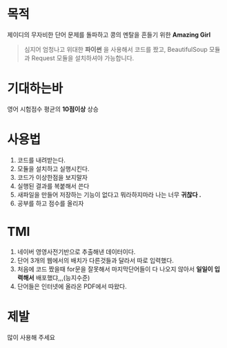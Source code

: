 # 목적
제이디의 무자비한 단어 문제를 돌파하고 콩의 멘탈을 흔들기 위한 __Amazing Girl__<br>
> 심지어 엄청나고 위대한 __파이썬__ 을 사용해서 코드를 짰고, BeautifulSoup 모듈과 Request 모듈을 설치하셔야 가능합니다.<br>

# 기대하는바
영어 시험점수 평균의 __10점이상__ 상승

# 사용법
1. 코드를 내려받는다.
2. 모듈을 설치하고 실행시킨다.
3. 코드가 이상한점을 보지말자
4. 실행된 결과를 복붙해서 쓴다
5. 새파일을 만들어 저장하는 기능이 없다고 뭐라하지마라 나는 너무 __귀찮다 .__
6. 공부를 하고 점수를 올리자

# TMI
1. 네이버 영영사전기반으로 추출해낸 데이터이다.
2. 단어 3개의 웹에서의 배치가 다른것들과 달라서 따로 입력했다.
3. 처음에 코드 짰을때 for문을 잘못해서 마지막단어들이 다 나오지 않아서 __일일이 입력해서__ 배포했댜,,,(능지수준)
4. 단어들은 인터넷에 올라온 PDF에서 따왔다.

# 제발
많이 사용해 주세요
